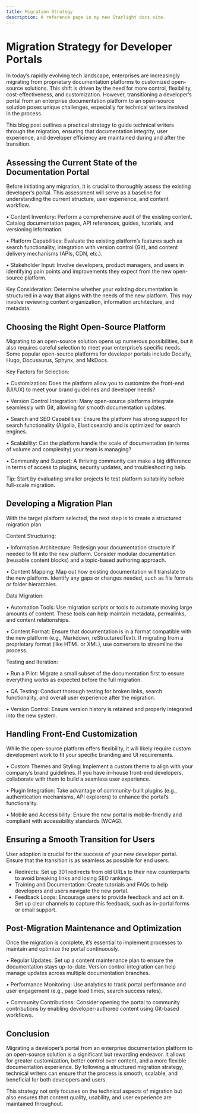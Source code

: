 ```yaml
---
title: Migration Strategy
description: A reference page in my new Starlight docs site.
---
```


# Migration Strategy for Developer Portals

In today’s rapidly evolving tech landscape, enterprises are increasingly migrating from proprietary documentation platforms to customized open-source solutions. This shift is driven by the need for more control, flexibility, cost-effectiveness, and customization. However, transitioning a developer’s portal from an enterprise documentation platform to an open-source solution poses unique challenges, especially for technical writers involved in the process.

This blog post outlines a practical strategy to guide technical writers through the migration, ensuring that documentation integrity, user experience, and developer efficiency are maintained during and after the transition.

## Assessing the Current State of the Documentation Portal
Before initiating any migration, it is crucial to thoroughly assess the existing developer’s portal. This assessment will serve as a baseline for understanding the current structure, user experience, and content workflow.

• Content Inventory: Perform a comprehensive audit of the existing content. Catalog documentation pages, API references, guides, tutorials, and versioning information.

• Platform Capabilities: Evaluate the existing platform’s features such as search functionality, integration with version control (Git), and content delivery mechanisms (APIs, CDN, etc.).

• Stakeholder Input: Involve developers, product managers, and users in identifying pain points and improvements they expect from the new open-source platform.

Key Consideration: Determine whether your existing documentation is structured in a way that aligns with the needs of the new platform. This may involve reviewing content organization, information architecture, and metadata.

## Choosing the Right Open-Source Platform
Migrating to an open-source solution opens up numerous possibilities, but it also requires careful selection to meet your enterprise’s specific needs. Some popular open-source platforms for developer portals include Docsify, Hugo, Docusaurus, Sphynx, and MkDocs.

Key Factors for Selection:

• Customization: Does the platform allow you to customize the front-end (UI/UX) to meet your brand guidelines and developer needs?

• Version Control Integration: Many open-source platforms integrate seamlessly with Git, allowing for smooth documentation updates.

• Search and SEO Capabilities: Ensure the platform has strong support for search functionality (Algolia, Elasticsearch) and is optimized for search engines.

• Scalability: Can the platform handle the scale of documentation (in terms of volume and complexity) your team is managing?

• Community and Support: A thriving community can make a big difference in terms of access to plugins, security updates, and troubleshooting help.

Tip: Start by evaluating smaller projects to test platform suitability before full-scale migration.

## Developing a Migration Plan
With the target platform selected, the next step is to create a structured migration plan.

Content Structuring:

• Information Architecture: Redesign your documentation structure if needed to fit into the new platform. Consider modular documentation (reusable content blocks) and a topic-based authoring approach.

• Content Mapping: Map out how existing documentation will translate to the new platform. Identify any gaps or changes needed, such as file formats or folder hierarchies.

Data Migration:

• Automation Tools: Use migration scripts or tools to automate moving large amounts of content. These tools can help maintain metadata, permalinks, and content relationships.

• Content Format: Ensure that documentation is in a format compatible with the new platform (e.g., Markdown, reStructuredText). If migrating from a proprietary format (like HTML or XML), use converters to streamline the process.

Testing and Iteration:

• Run a Pilot: Migrate a small subset of the documentation first to ensure everything works as expected before the full migration.

• QA Testing: Conduct thorough testing for broken links, search functionality, and overall user experience after the migration.

• Version Control: Ensure version history is retained and properly integrated into the new system.

## Handling Front-End Customization
While the open-source platform offers flexibility, it will likely require custom development work to fit your specific branding and UI requirements.

• Custom Themes and Styling: Implement a custom theme to align with your company’s brand guidelines. If you have in-house front-end developers, collaborate with them to build a seamless user experience.

• Plugin Integration: Take advantage of community-built plugins (e.g., authentication mechanisms, API explorers) to enhance the portal’s functionality.

• Mobile and Accessibility: Ensure the new portal is mobile-friendly and compliant with accessibility standards (WCAG).

## Ensuring a Smooth Transition for Users

User adoption is crucial for the success of your new developer portal. Ensure that the transition is as seamless as possible for end users.
- Redirects: Set up 301 redirects from old URLs to their new counterparts to avoid breaking links and losing SEO rankings.
- Training and Documentation: Create tutorials and FAQs to help developers and users navigate the new portal.
- Feedback Loops: Encourage users to provide feedback and act on it. Set up clear channels to capture this feedback, such as in-portal forms or email support.

## Post-Migration Maintenance and Optimization

Once the migration is complete, it’s essential to implement processes to maintain and optimize the portal continuously.

• Regular Updates: Set up a content maintenance plan to ensure the documentation stays up-to-date. Version control integration can help manage updates across multiple documentation branches.

• Performance Monitoring: Use analytics to track portal performance and user engagement (e.g., page load times, search success rates).

• Community Contributions: Consider opening the portal to community contributions by enabling developer-authored content using Git-based workflows.

## Conclusion

Migrating a developer’s portal from an enterprise documentation platform to an open-source solution is a significant but rewarding endeavor. It allows for greater customization, better control over content, and a more flexible documentation experience. By following a structured migration strategy, technical writers can ensure that the process is smooth, scalable, and beneficial for both developers and users.

This strategy not only focuses on the technical aspects of migration but also ensures that content quality, usability, and user experience are maintained throughout.

<!-- ## Further reading

- Read  -->
